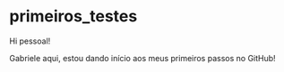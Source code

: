 # primeiros_testes

Hi pessoal!

Gabriele aqui, estou dando início aos meus primeiros passos no  GitHub!
